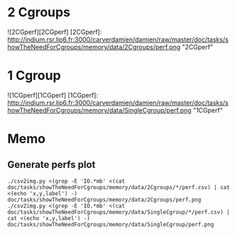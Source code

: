 # 2 Cgroups
![2CGperf][2CGperf]
[2CGperf]: http://indium.rsr.lip6.fr:3000/carverdamien/damien/raw/master/doc/tasks/showTheNeedForCgroups/memory/data/2Cgroups/perf.png "2CGperf"

# 1 Cgroup
![1CGperf][1CGperf]
[1CGperf]: http://indium.rsr.lip6.fr:3000/carverdamien/damien/raw/master/doc/tasks/showTheNeedForCgroups/memory/data/SingleCgroup/perf.png "1CGperf"

# Memo
## Generate perfs plot
```
./csv2img.py <(grep -E 'IO.*mb' <(cat doc/tasks/showTheNeedForCgroups/memory/data/2Cgroups/*/perf.csv) | cat <(echo 'x,y,label') -) doc/tasks/showTheNeedForCgroups/memory/data/2Cgroups/perf.png
./csv2img.py <(grep -E 'IO.*mb' <(cat doc/tasks/showTheNeedForCgroups/memory/data/SingleCgroup/*/perf.csv) | cat <(echo 'x,y,label') -) doc/tasks/showTheNeedForCgroups/memory/data/SingleCgroup/perf.png
```
